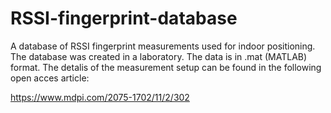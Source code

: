 # RSSI-fingerprint-database

A database of RSSI fingerprint measurements used for indoor positioning. The database was created in a laboratory. The data is in .mat (MATLAB) format. 
The detalis of the measurement setup can be found in the following open acces article:

https://www.mdpi.com/2075-1702/11/2/302
